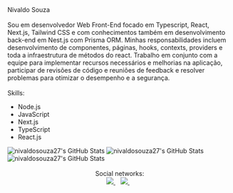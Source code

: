 <!DOCTYPE html>
<html lang="en">
<head>
  <meta charset="UTF-8">
  <meta name="viewport" content="width=device-width, initial-scale=1.0">
</head>
<body>
  <div id="titleContainer">
    <span id="title">Nivaldo Souza</span>
  </div>
  <br/>
  <div id="resumeContainer">
      <span id="resume">
        Sou em desenvolvedor Web Front-End focado em Typescript, React, Next.js, Tailwind CSS e com conhecimentos também em desenvolvimento back-end em Nest.js com Prisma ORM. Minhas responsabilidades incluem desenvolvimento de componentes, páginas, hooks, contexts, providers e toda a infraestrutura de métodos do react. Trabalho em conjunto com a equipe para implementar recursos necessários e melhorias na aplicação, participar de revisões de código e reuniões de feedback e resolver problemas para otimizar o desempenho e a segurança.
      <span>
  </div>
  <br/>
  <div id="skillsContainer">
    <span id="subtitleSkills">Skills:</span>
    <ul id="listExperience">
      <li>Node.js</li>
      <li>JavaScript</li>
      <li>Next.js</li>
      <li>TypeScript</li>
      <li>React.js</li>
    </ul>
  </div>
  <div>
    <div id="StatsContainer">
      <img id="stats" src="https://github-readme-stats.vercel.app/api?username=nivaldosouza27&theme=midnight-purple&show_icons=true&hide_border=true&count_private=true" alt="nivaldosouza27's GitHub Stats" />
      <img id="languages" src="https://github-readme-stats.vercel.app/api/top-langs/?username=nivaldosouza27&theme=midnight-purple&show_icons=true&hide_border=true&layout=compact" alt="nivaldosouza27's GitHub Stats" />
      <img id="contributions" src="https://github-readme-streak-stats.herokuapp.com/?user=nivaldosouza27&theme=midnight-purple&hide_border=true" alt="nivaldosouza27's GitHub Stats" />
    </div>
  </div>
  <br/>
  <div id="socialContainer" align=center>
    <span id="subtitleSocial">Social networks:</span>
    <div id="Sociallinks">
      <a id="linkedin" href="https://www.linkedin.com/in/nivaldo-de-souza-martins-a44221198/" target="_blank">
        <img src="https://img.shields.io/badge/linkedin-%230077B5.svg?&style=for-the-badge&logo=linkedin&logoColor=white" />
      </a>&nbsp;&nbsp;
      <a href="https://www.instagram.com/nivaldo.souzaa" target="_blank">
        <img src="https://img.shields.io/badge/instagram-%23E4405F.svg?&style=for-the-badge&logo=instagram&logoColor=white" />
      </a>&nbsp;&nbsp;
    </div>
  </div>
</body>
</html>
